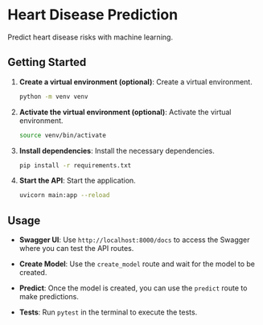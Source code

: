# Heart Disease Prediction

Predict heart disease risks with machine learning.

## Getting Started

1. **Create a virtual environment (optional)**: Create a virtual environment.
    ```bash
    python -m venv venv
    ```

2. **Activate the virtual environment (optional)**: Activate the virtual environment.
    ```bash
    source venv/bin/activate
    ```

3. **Install dependencies**: Install the necessary dependencies.
    ```bash
    pip install -r requirements.txt
    ```

4. **Start the API**: Start the application.
    ```bash
    uvicorn main:app --reload
    ```

## Usage

- **Swagger UI**: Use `http://localhost:8000/docs` to access the Swagger where you can test the API routes.

- **Create Model**: Use the `create_model` route and wait for the model to be created.

- **Predict**: Once the model is created, you can use the `predict` route to make predictions.

- **Tests**: Run `pytest` in the terminal to execute the tests.
